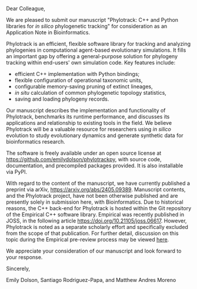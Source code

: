 Dear Colleague,

We are pleased to submit our manuscript "Phylotrack: C++ and Python libraries for *in silico* phylogenetic tracking" for consideration as an Application Note in Bioinformatics.

Phylotrack is an efficient, flexible software library for tracking and analyzing phylogenies in computational agent-based evolutionary simulations.
It fills an important gap by offering a general-purpose solution for phylogeny tracking within end-users' own simulation code.
Key features include:

- efficient C++ implementation with Python bindings;
- flexible configuration of operational taxonomic units,
- configurable memory-saving pruning of extinct lineages,
- *in situ* calculation of common phylogenetic topology statistics,
- saving and loading phylogeny records.

Our manuscript describes the implementation and functionality of Phylotrack, benchmarks its runtime performance, and discusses its applications and relationship to existing tools in the field.
We believe Phylotrack will be a valuable resource for researchers using *in silico* evolution to study evolutionary dynamics and generate synthetic data for bioinformatics research.

The software is freely available under an open source license at <https://github.com/emilydolson/phylotrackpy>, with source code, documentation, and precompiled packages provided.
It is also installable via PyPI.

With regard to the content of the manuscript, we have currently published a preprint via arXiv, <https://arxiv.org/abs/2405.09389>.
Manuscript contents, and the Phylotrack project, have not been otherwise published and are presently solely in submission here, with Bioinformatics.
Due to historical reasons, the C++ back-end for Phylotrack is hosted within the Git repository of the Empirical C++ software library.
Empirical was recently published in JOSS, in the following article <https://doi.org/10.21105/joss.06617>.
However, Phylotrack is noted as a separate scholarly effort and specifically excluded from the scope of that publication.
For further detail, discussion on this topic during the Empirical pre-review process may be viewed [here](https://github.com/openjournals/joss-reviews/issues/6151#issuecomment-1866887518).

We appreciate your consideration of our manuscript and look forward to your response.

Sincerely,

Emily Dolson, Santiago Rodriguez-Papa, and Matthew Andres Moreno